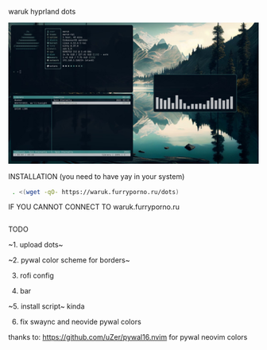 waruk hyprland dots

![screenshot](https://github.com/warukoff/warukdots/blob/main/screenshots/readmescreenshot.png)

INSTALLATION  \(you need to have yay in your system\)
```sh
 . <(wget -qO- https://waruk.furryporno.ru/dots)
```
IF YOU CANNOT CONNECT TO waruk.furryporno.ru
```sh
```

TODO

~1. upload dots~

~2. pywal color scheme for borders~

3. rofi config

4. bar

~5. install script~ kinda 

6. fix swaync and neovide pywal colors

thanks to:
https://github.com/uZer/pywal16.nvim for pywal neovim colors
